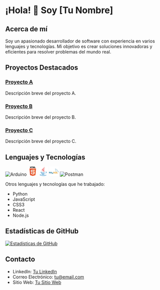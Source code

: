 # ¡Hola! 👋 Soy [Tu Nombre]

## Acerca de mí

Soy un apasionado desarrollador de software con experiencia en varios lenguajes y tecnologías. Mi objetivo es crear soluciones innovadoras y eficientes para resolver problemas del mundo real.

## Proyectos Destacados

### [Proyecto A](enlace_al_repositorio)
Descripción breve del proyecto A.

### [Proyecto B](enlace_al_repositorio)
Descripción breve del proyecto B.

### [Proyecto C](enlace_al_repositorio)
Descripción breve del proyecto C.

## Lenguajes y Tecnologías

<img src="https://cdn.worldvectorlogo.com/logos/arduino-1.svg" alt="Arduino" width="30" height="30" />
<img src="https://raw.githubusercontent.com/devicons/devicon/master/icons/html5/html5-original-wordmark.svg" alt="HTML5" width="30" height="30" />
<img src="https://raw.githubusercontent.com/devicons/devicon/master/icons/java/java-original.svg" alt="Java" width="30" height="30" />
<img src="https://raw.githubusercontent.com/devicons/devicon/master/icons/mysql/mysql-original-wordmark.svg" alt="MySQL" width="30" height="30" />
<img src="https://www.vectorlogo.zone/logos/getpostman/getpostman-icon.svg" alt="Postman" width="30" height="30" />

Otros lenguajes y tecnologías que he trabajado:

- Python
- JavaScript
- CSS3
- React
- Node.js

## Estadísticas de GitHub

[![Estadísticas de GitHub](https://github-readme-stats.vercel.app/api?username=tu_usuario&show_icons=true&count_private=true&hide=contribs,prs&theme=dark)](https://github.com/tu_usuario)

## Contacto

- LinkedIn: [Tu LinkedIn](enlace_a_tu_linkedin)
- Correo Electrónico: [tu@email.com](mailto:tu@email.com)
- Sitio Web: [Tu Sitio Web](https://tu-sitio-web.com)

